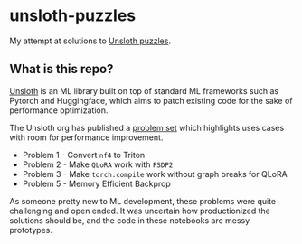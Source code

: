 # unsloth-puzzles

My attempt at solutions to [Unsloth puzzles](https://colab.research.google.com/drive/1JqKqA1XWeLHvnYAc0wzrR4JBCnq43HyH).

## What is this repo?

[Unsloth](https://github.com/unslothai/unsloth) is an ML library built on top of standard ML frameworks such as Pytorch and Huggingface, which aims to patch existing code for the sake of performance optimization.

The Unsloth org has published a [problem set](https://x.com/danielhanchen/status/1891194528931209644) which highlights uses cases with room for performance improvement.

- Problem 1 - Convert `nf4` to Triton
- Problem 2 - Make `QLoRA` work with `FSDP2`
- Problem 3 - Make `torch.compile` work without graph breaks for QLoRA
- Problem 5 - Memory Efficient Backprop

As someone pretty new to ML development, these problems were quite challenging and open ended. It was uncertain how productionized the solutions should be, and the code in these notebooks are messy prototypes.

